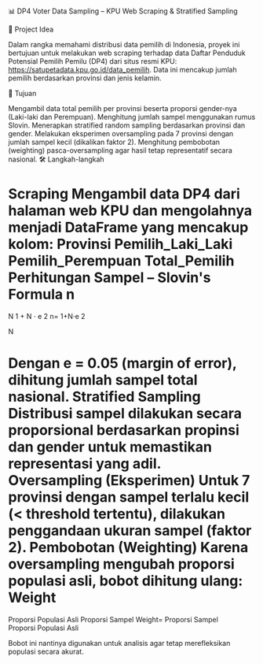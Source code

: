 📊 DP4 Voter Data Sampling – KPU Web Scraping & Stratified Sampling

🧠 Project Idea

Dalam rangka memahami distribusi data pemilih di Indonesia, proyek ini bertujuan untuk melakukan web scraping terhadap data Daftar Penduduk Potensial Pemilih Pemilu (DP4) dari situs resmi KPU: https://satupetadata.kpu.go.id/data_pemilih. Data ini mencakup jumlah pemilih berdasarkan provinsi dan jenis kelamin.

🎯 Tujuan

Mengambil data total pemilih per provinsi beserta proporsi gender-nya (Laki-laki dan Perempuan).
Menghitung jumlah sampel menggunakan rumus Slovin.
Menerapkan stratified random sampling berdasarkan provinsi dan gender.
Melakukan eksperimen oversampling pada 7 provinsi dengan jumlah sampel kecil (dikalikan faktor 2).
Menghitung pembobotan (weighting) pasca-oversampling agar hasil tetap representatif secara nasional.
🛠️ Langkah-langkah

Scraping
Mengambil data DP4 dari halaman web KPU dan mengolahnya menjadi DataFrame yang mencakup kolom:
Provinsi
Pemilih_Laki_Laki
Pemilih_Perempuan
Total_Pemilih
Perhitungan Sampel – Slovin's Formula
n
=
N
1
+
N
⋅
e
2
n= 
1+N⋅e 
2
 
N
​	
 
Dengan e = 0.05 (margin of error), dihitung jumlah sampel total nasional.
Stratified Sampling
Distribusi sampel dilakukan secara proporsional berdasarkan propinsi dan gender untuk memastikan representasi yang adil.
Oversampling (Eksperimen)
Untuk 7 provinsi dengan sampel terlalu kecil (< threshold tertentu), dilakukan penggandaan ukuran sampel (faktor 2).
Pembobotan (Weighting)
Karena oversampling mengubah proporsi populasi asli, bobot dihitung ulang:
Weight
=
Proporsi Populasi Asli
Proporsi Sampel
Weight= 
Proporsi Sampel
Proporsi Populasi Asli
​	
 
Bobot ini nantinya digunakan untuk analisis agar tetap merefleksikan populasi secara akurat.
